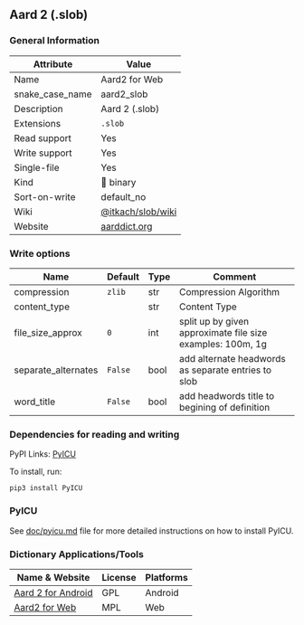 ## Aard 2 (.slob)

### General Information

| Attribute       | Value                                                    |
| --------------- | -------------------------------------------------------- |
| Name            | Aard2 for Web                                            |
| snake_case_name | aard2_slob                                               |
| Description     | Aard 2 (.slob)                                           |
| Extensions      | `.slob`                                                  |
| Read support    | Yes                                                      |
| Write support   | Yes                                                      |
| Single-file     | Yes                                                      |
| Kind            | 🔢 binary                                                 |
| Sort-on-write   | default_no                                               |
| Wiki            | [@itkach/slob/wiki](https://github.com/itkach/slob/wiki) |
| Website         | [aarddict.org](http://aarddict.org/)                     |

### Write options

| Name                | Default | Type | Comment                                                         |
| ------------------- | ------- | ---- | --------------------------------------------------------------- |
| compression         | `zlib`  | str  | Compression Algorithm                                           |
| content_type        |         | str  | Content Type                                                    |
| file_size_approx    | `0`     | int  | split up by given approximate file size<br />examples: 100m, 1g |
| separate_alternates | `False` | bool | add alternate headwords as separate entries to slob             |
| word_title          | `False` | bool | add headwords title to begining of definition                   |

### Dependencies for reading and writing

PyPI Links: [PyICU](https://pypi.org/project/PyICU)

To install, run:

```
pip3 install PyICU
```

### PyICU

See [doc/pyicu.md](../pyicu.md) file for more detailed instructions on how to install PyICU.

### Dictionary Applications/Tools

| Name & Website                             | License | Platforms |
| ------------------------------------------ | ------- | --------- |
| [Aard 2 for Android](http://aarddict.org/) | GPL     | Android   |
| [Aard2 for Web](http://aarddict.org/)      | MPL     | Web       |
